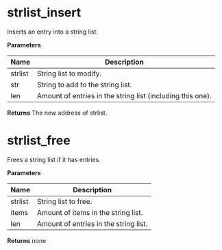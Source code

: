 strlist_insert
==============
Inserts an entry into a string list.


**Parameters**

**Name** | **Description**
-------- | ---------------
strlist | String list to modify.
str | String to add to the string list.
len | Amount of entries in the string list (including this one).

**Returns**
The new address of strlist.

strlist_free
============
Frees a string list if it has entries.


**Parameters**

**Name** | **Description**
-------- | ---------------
strlist | String list to free.
items | Amount of items in the string list.
len | Amount of entries in the string list.

**Returns**
none
